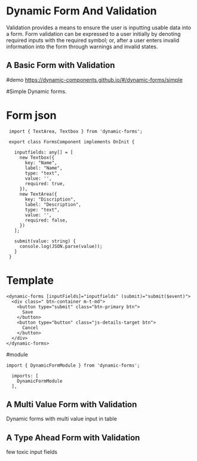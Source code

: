 # Dynamic Form And Validation

Validation provides a means to ensure the user is inputting usable data into a form. Form validation can be expressed to a user initially by denoting required inputs with the required symbol; or, after a user enters invalid information into the form through warnings and invalid states.

## A Basic Form with Validation
#demo
https://dynamic-components.github.io/#/dynamic-forms/simple

#Simple Dynamic forms.

# Form json

 ```  import { Component, OnInit } from '@angular/core';
  import { TextArea, Textbox } from 'dynamic-forms';
  
  export class FormsComponent implements OnInit {

    inputfields: any[] = [
      new Textbox({
        key: "Name",
        label: "Name",
        type: "text",
        value: '',
        required: true,
      }),
      new TextArea({
        key: "Discription",
        label: "Description",
        type: "text",
        value: '',
        required: false,
      })
    ];
    
    submit(value: string) {
      console.log(JSON.parse(value));
    }
  }
``` 

 
  # Template
```
<dynamic-forms [inputFields]="inputfields" (submit)="submit($event)">
  <div class=" btn-container m-t-md">
    <button type="submit" class="btn-primary btn">
      Save
    </button>
    <button type="button" class="js-details-target btn">
      Cancel
    </button>
  </div>
</dynamic-forms>
```

#module 
```
import { DynamicFormModule } from 'dynamic-forms';

  imports: [
    DynamicFormModule 
  ],
```

## A Multi Value Form with Validation

Dynamic forms with multi value input in table

## A Type Ahead Form with Validation

few toxic input fields
